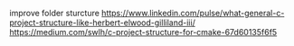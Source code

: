 
improve folder sturcture
https://www.linkedin.com/pulse/what-general-c-project-structure-like-herbert-elwood-gilliland-iii/
https://medium.com/swlh/c-project-structure-for-cmake-67d60135f6f5